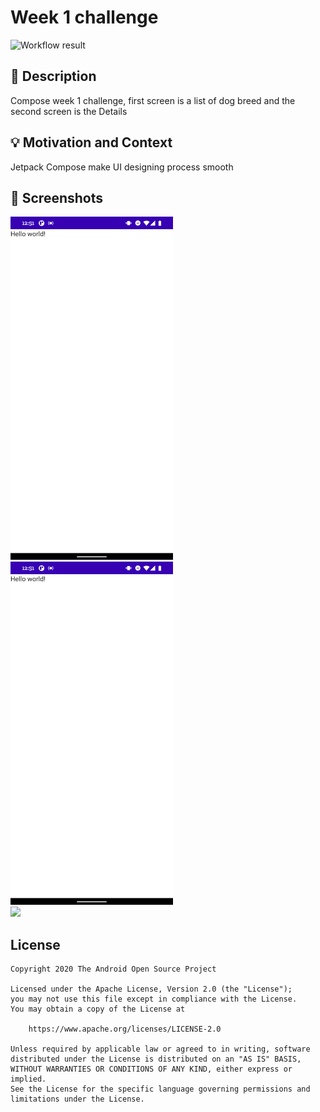 # Week 1 challenge

<!--- Replace <OWNER> with your Github Username and <REPOSITORY> with the name of your repository. -->
<!--- You can find both of these in the url bar when you open your repository in github. -->
![Workflow result](https://github.com/hazem1262/AndroidDevChallenge-Compose-Week1/workflows/Check/badge.svg)


## :scroll: Description
<!--- Describe your app in one or two sentences -->
Compose week 1 challenge, first screen is a list of dog breed and the second screen is the Details

## :bulb: Motivation and Context
<!--- Optionally point readers to interesting parts of your submission. -->
<!--- What are you especially proud of? -->
Jetpack Compose make UI designing process smooth



## :camera_flash: Screenshots
<!-- You can add more screenshots here if you like -->
<img src="/results/screenshot_1.png" width="260">&emsp;<img src="/results/screenshot_2.png" width="260">
<br />
<img src="/results/video.gif" width="260">

## License
```
Copyright 2020 The Android Open Source Project

Licensed under the Apache License, Version 2.0 (the "License");
you may not use this file except in compliance with the License.
You may obtain a copy of the License at

    https://www.apache.org/licenses/LICENSE-2.0

Unless required by applicable law or agreed to in writing, software
distributed under the License is distributed on an "AS IS" BASIS,
WITHOUT WARRANTIES OR CONDITIONS OF ANY KIND, either express or implied.
See the License for the specific language governing permissions and
limitations under the License.
```